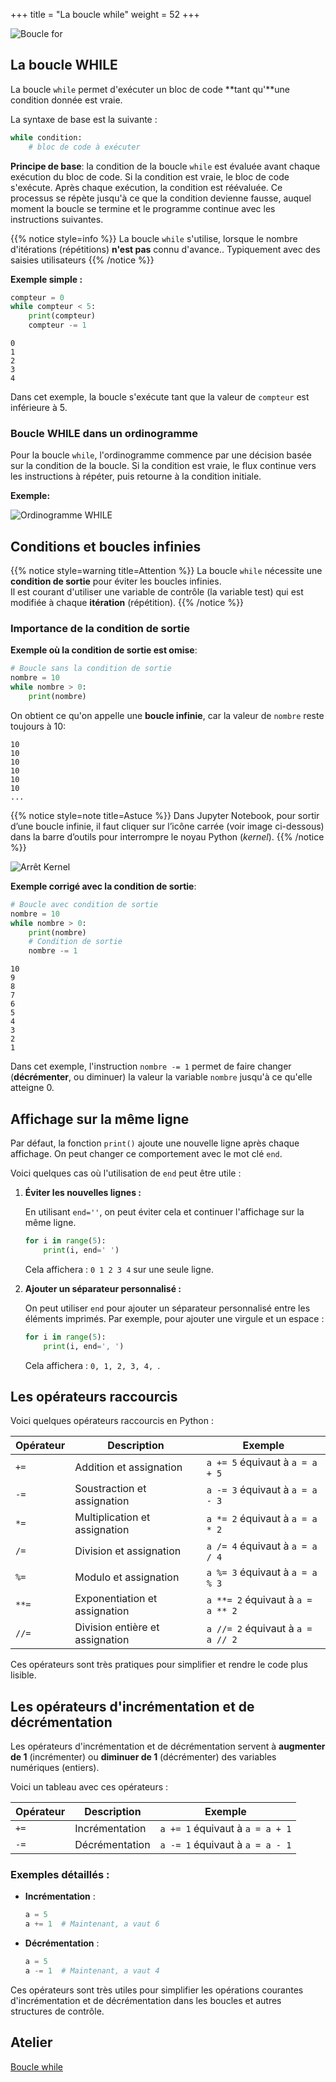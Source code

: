 +++
title = "La boucle while"
weight = 52
+++

![Boucle for](../boucle-while.jpeg?width=20vw)

## La boucle WHILE

La boucle `while` permet d'exécuter un bloc de code **tant qu'**une condition donnée est vraie. 

La syntaxe de base est la suivante :
```python
while condition:
    # bloc de code à exécuter
```

**Principe de base**: la condition de la boucle `while` est évaluée avant chaque exécution du bloc de code. Si la condition est vraie, le bloc de code s'exécute. Après chaque exécution, la condition est réévaluée. Ce processus se répète jusqu'à ce que la condition devienne fausse, auquel moment la boucle se termine et le programme continue avec les instructions suivantes.

{{% notice style=info %}}
La boucle `while` s'utilise, lorsque le nombre d'itérations (répétitions) **n'est pas** connu d'avance..
Typiquement avec des saisies utilisateurs
{{% /notice %}}


**Exemple simple :**

```python
compteur = 0
while compteur < 5:
    print(compteur)
    compteur -= 1
```

```plaintext
0
1
2
3
4
```

Dans cet exemple, la boucle s'exécute tant que la valeur de `compteur` est inférieure à 5.

### Boucle WHILE dans un ordinogramme

Pour la boucle `while`, l'ordinogramme commence par une décision basée sur la condition de la boucle. Si la condition est vraie, le flux continue vers les instructions à répéter, puis retourne à la condition initiale.

**Exemple:**

![Ordinogramme WHILE](../ordino-boucle-WHILE.png?width=35vw)

## Conditions et boucles infinies

{{% notice style=warning title=Attention %}}
La boucle `while` nécessite une **condition de sortie** pour éviter les boucles infinies.  
Il est courant d'utiliser une variable de contrôle (la variable test) qui est modifiée à chaque **itération** (répétition).
{{% /notice %}}

### Importance de la condition de sortie

**Exemple où la condition de sortie est omise**:

```python
# Boucle sans la condition de sortie
nombre = 10
while nombre > 0:
    print(nombre)
```
On obtient ce qu'on appelle une **boucle infinie**, car la valeur de `nombre` reste toujours à 10:

```plaintext
10
10
10
10
10
10
...
```

{{% notice style=note title=Astuce %}}
Dans Jupyter Notebook, pour sortir d’une boucle infinie, il faut cliquer sur l’icône carrée (voir image ci-dessous) dans la barre d’outils pour interrompre le noyau Python (*kernel*).
{{% /notice %}}

![Arrêt Kernel](../arret-boucle-infinie.png?width=25vw)

**Exemple corrigé avec la condition de sortie**:

```python
# Boucle avec condition de sortie
nombre = 10
while nombre > 0:
    print(nombre)
    # Condition de sortie
    nombre -= 1
```

```plaintext
10
9
8
7
6
5
4
3
2
1
```

Dans cet exemple, l'instruction `nombre -= 1` permet de faire changer (**décrémenter**, ou diminuer) la valeur la variable `nombre` jusqu'à ce qu'elle atteigne 0.

## Affichage sur la même ligne

Par défaut, la fonction `print()` ajoute une nouvelle ligne après chaque affichage. On peut changer ce comportement avec le mot clé `end`.

Voici quelques cas où l'utilisation de `end` peut être utile :

1. **Éviter les nouvelles lignes :**

   En utilisant `end=''`, on peut éviter cela et continuer l'affichage sur la même ligne.

   ```python
   for i in range(5):
       print(i, end=' ')
   ```

   Cela affichera : `0 1 2 3 4` sur une seule ligne.

2. **Ajouter un séparateur personnalisé :**

   On peut utiliser `end` pour ajouter un séparateur personnalisé entre les éléments imprimés. Par exemple, pour ajouter une virgule et un espace :

   ```python
   for i in range(5):
       print(i, end=', ')
   ```

   Cela affichera : `0, 1, 2, 3, 4, `.

## Les opérateurs raccourcis

Voici quelques opérateurs raccourcis en Python :

| **Opérateur** | **Description** | **Exemple** |
|---------------|-----------------|-------------|
| `+=`          | Addition et assignation | `a += 5` équivaut à `a = a + 5` |
| `-=`          | Soustraction et assignation | `a -= 3` équivaut à `a = a - 3` |
| `*=`          | Multiplication et assignation | `a *= 2` équivaut à `a = a * 2` |
| `/=`          | Division et assignation | `a /= 4` équivaut à `a = a / 4` |
| `%=`          | Modulo et assignation | `a %= 3` équivaut à `a = a % 3` |
| `**=`         | Exponentiation et assignation | `a **= 2` équivaut à `a = a ** 2` |
| `//=`         | Division entière et assignation | `a //= 2` équivaut à `a = a // 2` |

Ces opérateurs sont très pratiques pour simplifier et rendre le code plus lisible. 

## Les opérateurs d'incrémentation et de décrémentation

Les opérateurs d'incrémentation et de décrémentation servent à **augmenter de 1** (incrémenter) ou **diminuer de 1** (décrémenter) des variables numériques (entiers).

Voici un tableau avec ces opérateurs :

| **Opérateur** | **Description** | **Exemple** |
|---------------|-----------------|-------------|
| `+=`          | Incrémentation | `a += 1` équivaut à `a = a + 1` |
| `-=`          | Décrémentation | `a -= 1` équivaut à `a = a - 1` |

### Exemples détaillés :

- **Incrémentation** :
  ```python
  a = 5
  a += 1  # Maintenant, a vaut 6
  ```

- **Décrémentation** :
  ```python
  a = 5
  a -= 1  # Maintenant, a vaut 4
  ```

Ces opérateurs sont très utiles pour simplifier les opérations courantes d'incrémentation et de décrémentation dans les boucles et autres structures de contrôle. 

## Atelier

[Boucle while](../atelier-while.ipynb)
